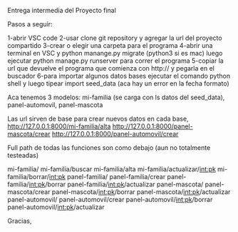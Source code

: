 Entrega intermedia del Proyecto final

Pasos a seguir:

1-abrir VSC code
2-usar clone git repository y agregar la url del proyecto compartido
3-crear o elegir una carpeta para el programa
4-abrir una terminal en VSC y python manange.py migrate (python3 si es mac) luego ejecutar python manage.py runserver para correr el programa
5-copiar la url que devuelve el programa que comienza con http:// y pegarla en el buscador
6-para importar algunos datos bases ejecutar el comando python shell y luego tipear import seed_data (aca hay un error en la fecha formato)

Aca tenemos 3 modelos: mi-familia (se carga con ls datos del seed_data), panel-automovil, panel-mascota

Las url sirven de base para crear nuevos datos en cada base,
http://127.0.0.1:8000/mi-familia/alta
http://127.0.0.1:8000/panel-mascota/crear
http://127.0.0.1:8000/panel-automovil/crear

Full path de todas las funciones son como debajo (aun no totalmente testeadas)

mi-familia/
mi-familia/buscar
mi-familia/alta
mi-familia/actualizar/<int:pk>
mi-familia/borrar/<int:pk>
panel-familia/
panel-familia/crear
panel-familia/<int:pk>/borrar
panel-familia/<int:pk>/actualizar
panel-mascota/
panel-mascota/crear
panel-mascota/<int:pk>/borrar
panel-mascota/<int:pk>/actualizar
panel-automovil/
panel-automovil/crear
panel-automovil/<int:pk>/borrar
panel-automovil/<int:pk>/actualizar

Gracias,